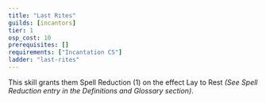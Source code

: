 ```yaml
---
title: "Last Rites"
guilds: [incantors]
tier: 1
osp_cost: 10
prerequisites: []
requirements: ["Incantation CS"]
ladder: "last-rites"
---
```

This skill grants them Spell Reduction (1) on the effect Lay to Rest _(See Spell Reduction entry in the Definitions and Glossary section)_.